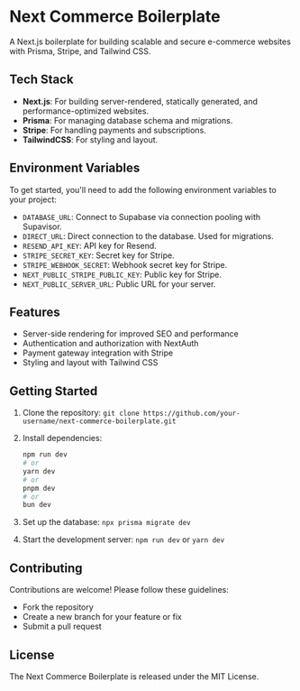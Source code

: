 # Next Commerce Boilerplate

A Next.js boilerplate for building scalable and secure e-commerce websites with Prisma, Stripe, and Tailwind CSS.

## Tech Stack

- **Next.js**: For building server-rendered, statically generated, and performance-optimized websites.
- **Prisma**: For managing database schema and migrations.
- **Stripe**: For handling payments and subscriptions.
- **TailwindCSS**: For styling and layout.

## Environment Variables

To get started, you'll need to add the following environment variables to your project:

- `DATABASE_URL`: Connect to Supabase via connection pooling with Supavisor.
- `DIRECT_URL`: Direct connection to the database. Used for migrations.
- `RESEND_API_KEY`: API key for Resend.
- `STRIPE_SECRET_KEY`: Secret key for Stripe.
- `STRIPE_WEBHOOK_SECRET`: Webhook secret key for Stripe.
- `NEXT_PUBLIC_STRIPE_PUBLIC_KEY`: Public key for Stripe.
- `NEXT_PUBLIC_SERVER_URL`: Public URL for your server.

## Features

- Server-side rendering for improved SEO and performance
- Authentication and authorization with NextAuth
- Payment gateway integration with Stripe
- Styling and layout with Tailwind CSS

## Getting Started

1. Clone the repository: `git clone https://github.com/your-username/next-commerce-boilerplate.git`
2. Install dependencies:

   ```bash
   npm run dev
   # or
   yarn dev
   # or
   pnpm dev
   # or
   bun dev
   ```

3. Set up the database: `npx prisma migrate dev`
4. Start the development server: `npm run dev` or `yarn dev`

## Contributing

Contributions are welcome! Please follow these guidelines:

- Fork the repository
- Create a new branch for your feature or fix
- Submit a pull request

## License

The Next Commerce Boilerplate is released under the MIT License.
